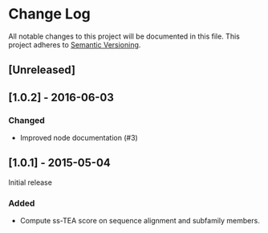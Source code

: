 # Change Log
All notable changes to this project will be documented in this file.
This project adheres to [Semantic Versioning](http://semver.org/).

## [Unreleased]

## [1.0.2] - 2016-06-03

### Changed

* Improved node documentation (#3)

## [1.0.1] - 2015-05-04

Initial release

### Added

* Compute ss-TEA score on sequence alignment and subfamily members.
